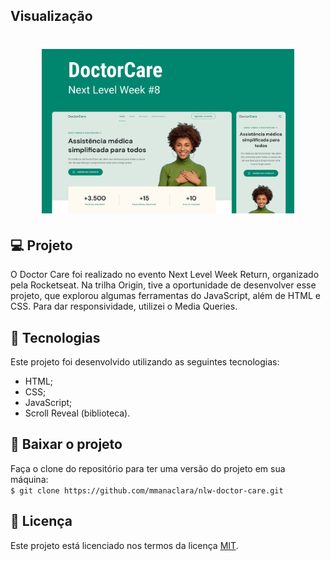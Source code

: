 ## Visualização

<h1 align="center">
<img alt="Capa do projeto" title="Capa do projeto" src="./Capa.png" width="80%"/>
</h1>

## 💻 Projeto

O Doctor Care foi realizado no evento Next Level Week Return, organizado pela Rocketseat. Na trilha Origin, tive a oportunidade de desenvolver esse projeto, que explorou algumas ferramentas do JavaScript, além de HTML e CSS. Para dar responsividade, utilizei o Media Queries.

## 🧬 Tecnologias
Este projeto foi desenvolvido utilizando as seguintes tecnologias:
* HTML;
* CSS;
* JavaScript;
* Scroll Reveal (biblioteca).

## 💾 Baixar o projeto
Faça o clone do repositório para ter uma versão do projeto em sua máquina:<br/>
`$ git clone https://github.com/mmanaclara/nlw-doctor-care.git` 

## 📝 Licença
Este projeto está licenciado nos termos da licença [MIT](https://github.com/mmanaclara/nlw-doctor-care/blob/main/LICENSE). 
